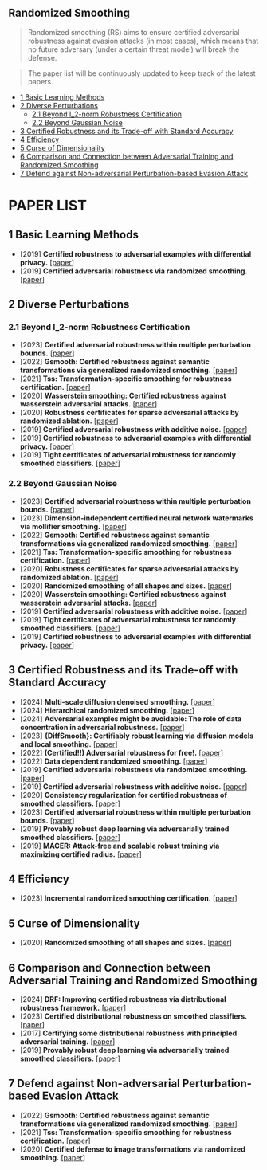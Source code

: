 
## Randomized Smoothing

>Randomized smoothing (RS) aims to ensure certified adversarial robustness against evasion attacks (in most cases), which means that no future adversary (under a certain threat model) will break the defense.

>The paper list will be continuously updated to keep track of the latest papers.

- [1 Basic Learning Methods](#1-Basic-Learning-Methods)
- [2 Diverse Perturbations](#2-Diverse-Perturbations)
  - [2.1 Beyond l_2-norm Robustness Certification](#21-Beyond-l_2-norm-Robustness-Certification)
  - [2.2 Beyond Gaussian Noise](#22-Beyond-Gaussian-Noise)
- [3 Certified Robustness and its Trade-off with Standard Accuracy](#3-Certified-Robustness-and-its-Trade-off-with-Standard-Accuracy)
- [4 Efficiency](#4-Efficiency)
- [5 Curse of Dimensionality](#5-Curse-of-Dimensionality)
- [6 Comparison and Connection between Adversarial Training and Randomized Smoothing](#6-Comparison-and-Connection-between-Adversarial-Training-and-Randomized-Smoothing)
- [7 Defend against Non-adversarial Perturbation-based Evasion Attack](#7-Defend-against-Non-adversarial-Perturbation-based-Evasion-Attack)
  <!-- - [Citation](#citation) -->
  
#  PAPER LIST

## 1 Basic Learning Methods
- [2019] **Certified robustness to adversarial examples with differential privacy.** [[paper](https://ieeexplore.ieee.org/abstract/document/8835364/)]
- [2019] **Certified adversarial robustness via randomized smoothing.** [[paper](https://proceedings.mlr.press/v97/cohen19c.html)]
## 2 Diverse Perturbations
### 2.1 Beyond l_2-norm Robustness Certification
- [2023] **Certified adversarial robustness within multiple perturbation bounds.** [[paper](https://openaccess.thecvf.com/content/CVPR2023W/AML/html/Nandi_Certified_Adversarial_Robustness_Within_Multiple_Perturbation_Bounds_CVPRW_2023_paper.html)]
- [2022] **Gsmooth: Certified robustness against semantic transformations via generalized randomized smoothing.** [[paper](https://proceedings.mlr.press/v162/hao22c)]
- [2021] **Tss: Transformation-specific smoothing for robustness certification.** [[paper](https://dl.acm.org/doi/abs/10.1145/3460120.3485258)]
- [2020] **Wasserstein smoothing: Certified robustness against wasserstein adversarial attacks.** [[paper](http://proceedings.mlr.press/v108/levine20a.html)]
- [2020] **Robustness certificates for sparse adversarial attacks by randomized ablation.** [[paper](https://aaai.org/ojs/index.php/AAAI/article/view/5888)]
- [2019] **Certified adversarial robustness with additive noise.** [[paper](https://proceedings.neurips.cc/paper/2019/hash/335cd1b90bfa4ee70b39d08a4ae0cf2d-Abstract.html)]
- [2019] **Certified robustness to adversarial examples with differential privacy.** [[paper](https://ieeexplore.ieee.org/abstract/document/8835364/)]
- [2019] **Tight certificates of adversarial robustness for randomly smoothed classifiers.** [[paper](https://proceedings.neurips.cc/paper/2019/hash/fa2e8c4385712f9a1d24c363a2cbe5b8-Abstract.html)]
### 2.2 Beyond Gaussian Noise
- [2023] **Certified adversarial robustness within multiple perturbation bounds.** [[paper](https://openaccess.thecvf.com/content/CVPR2023W/AML/html/Nandi_Certified_Adversarial_Robustness_Within_Multiple_Perturbation_Bounds_CVPRW_2023_paper.html)]
- [2023] **Dimension-independent certified neural network watermarks via mollifier smoothing.** [[paper](https://proceedings.mlr.press/v202/ren23c.html)]
- [2022] **Gsmooth: Certified robustness against semantic transformations via generalized randomized smoothing.** [[paper](https://proceedings.mlr.press/v162/hao22c)]
- [2021] **Tss: Transformation-specific smoothing for robustness certification.** [[paper](https://dl.acm.org/doi/abs/10.1145/3460120.3485258)]
- [2020] **Robustness certificates for sparse adversarial attacks by randomized ablation.** [[paper](https://aaai.org/ojs/index.php/AAAI/article/view/5888)]
- [2020] **Randomized smoothing of all shapes and sizes.** [[paper](http://proceedings.mlr.press/v119/yang20c.html)]
- [2020] **Wasserstein smoothing: Certified robustness against wasserstein adversarial attacks.** [[paper](http://proceedings.mlr.press/v108/levine20a.html)]
- [2019] **Certified adversarial robustness with additive noise.** [[paper](https://proceedings.neurips.cc/paper/2019/hash/335cd1b90bfa4ee70b39d08a4ae0cf2d-Abstract.html)]
- [2019] **Tight certificates of adversarial robustness for randomly smoothed classifiers.** [[paper](https://proceedings.neurips.cc/paper/2019/hash/fa2e8c4385712f9a1d24c363a2cbe5b8-Abstract.html)]
- [2019] **Certified robustness to adversarial examples with differential privacy.** [[paper](https://ieeexplore.ieee.org/abstract/document/8835364/)]
## 3 Certified Robustness and its Trade-off with Standard Accuracy
- [2024] **Multi-scale diffusion denoised smoothing.** [[paper](https://proceedings.neurips.cc/paper_files/paper/2023/hash/d51e2a4628b15518f58bd1056b2d9124-Abstract-Conference.html)]
- [2024] **Hierarchical randomized smoothing.** [[paper](https://proceedings.neurips.cc/paper_files/paper/2023/hash/9c0efc0d84c263972af72bf70a2de533-Abstract-Conference.html)]
- [2024] **Adversarial examples might be avoidable: The role of data concentration in adversarial robustness.** [[paper](https://proceedings.neurips.cc/paper_files/paper/2023/hash/92d21245424f3898b7110f555a00e829-Abstract-Conference.html)]
- [2023] **{DiffSmooth}: Certifiably robust learning via diffusion models and local smoothing.** [[paper](https://www.usenix.org/conference/usenixsecurity23/presentation/zhang-jiawei)]
- [2022] **(Certified!!) Adversarial robustness for free!.** [[paper](https://arxiv.org/abs/2206.10550)]
- [2022] **Data dependent randomized smoothing.** [[paper](https://proceedings.mlr.press/v180/alfarra22a)]
- [2019] **Certified adversarial robustness via randomized smoothing.** [[paper](https://proceedings.mlr.press/v97/cohen19c.html)]
- [2019] **Certified adversarial robustness with additive noise.** [[paper](https://proceedings.neurips.cc/paper/2019/hash/335cd1b90bfa4ee70b39d08a4ae0cf2d-Abstract.html)]
- [2020] **Consistency regularization for certified robustness of smoothed classifiers.** [[paper](https://proceedings.neurips.cc/paper/2020/hash/77330e1330ae2b086e5bfcae50d9ffae-Abstract.html)]
- [2023] **Certified adversarial robustness within multiple perturbation bounds.** [[paper](https://openaccess.thecvf.com/content/CVPR2023W/AML/html/Nandi_Certified_Adversarial_Robustness_Within_Multiple_Perturbation_Bounds_CVPRW_2023_paper.html)]
- [2019] **Provably robust deep learning via adversarially trained smoothed classifiers.** [[paper](https://proceedings.neurips.cc/paper_files/paper/2019/hash/3a24b25a7b092a252166a1641ae953e7-Abstract.html)]
- [2019] **MACER: Attack-free and scalable robust training via maximizing certified radius.** [[paper](https://arxiv.org/abs/2001.02378)]

## 4 Efficiency
- [2023] **Incremental randomized smoothing certification.** [[paper](https://arxiv.org/abs/2305.19521)]
## 5 Curse of Dimensionality
- [2020] **Randomized smoothing of all shapes and sizes.** [[paper](http://proceedings.mlr.press/v119/yang20c.html)]
## 6 Comparison and Connection between Adversarial Training and Randomized Smoothing
- [2024] **DRF: Improving certified robustness via distributional robustness framework.** [[paper](https://ojs.aaai.org/index.php/AAAI/article/view/29504)]
- [2023] **Certified distributional robustness on smoothed classifiers.** [[paper](https://ieeexplore.ieee.org/abstract/document/10093123/)]
- [2017] **Certifying some distributional robustness with principled adversarial training.** [[paper](https://arxiv.org/abs/1710.10571)]
- [2019] **Provably robust deep learning via adversarially trained smoothed classifiers.** [[paper](https://proceedings.neurips.cc/paper_files/paper/2019/hash/3a24b25a7b092a252166a1641ae953e7-Abstract.html)]

## 7 Defend against Non-adversarial Perturbation-based Evasion Attack
- [2022] **Gsmooth: Certified robustness against semantic transformations via generalized randomized smoothing.** [[paper](https://proceedings.mlr.press/v162/hao22c)]
- [2021] **Tss: Transformation-specific smoothing for robustness certification.** [[paper](https://dl.acm.org/doi/abs/10.1145/3460120.3485258)]
- [2020] **Certified defense to image transformations via randomized smoothing.** [[paper](https://proceedings.neurips.cc/paper/2020/hash/5fb37d5bbdbbae16dea2f3104d7f9439-Abstract.html)]
